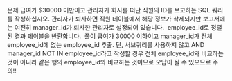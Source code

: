 문제
급여가 $30000 미만이고 관리자가 회사를 떠난 직원의 ID를 보고하는 SQL 쿼리를 작성하십시오. 관리자가 퇴사하면 직원 테이블에서 해당 정보가 삭제되지만 보고서에는 여전히 manager_id가 퇴사한 관리자로 설정되어 있습니다.
​
employee_id로 정렬된 결과 테이블을 반환합니다.
​
풀이
급여가 30000 이하이고 manager_id가 전체 employee_id에 없는 employee_id 추출.
​
단, 서브쿼리를 사용하지 않고  AND manager_id NOT IN employee_id라고 작성할  경우 전체 employee_id와 비교하는 것이 아니라 같은 행의 employee_id와 비교하는 것이므로 오답이 될 수 있으므로 주의!!
